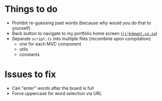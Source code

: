 # Things to do

- Prohibit re-guessing past words (because why would you do that to yourself)
- Back button to navigate to my portfolio home screen ([`rijkdewet.co.za`](rijkdewet.co.za))
- Separate `script.ts` into multiple files (recombine upon compilation)
  - one for each MVC component
  - utils
  - constants

# Issues to fix

- Can "enter" words after the board is full
- Force uppercase for word selection via URL